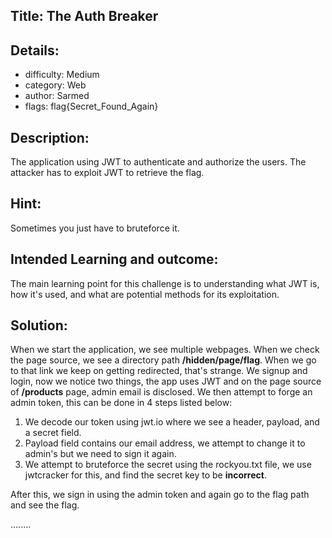 ﻿## Title: The Auth Breaker
## Details:
* difficulty: Medium
* category: Web 
* author: Sarmed
* flags: flag{Secret_Found_Again}

## Description:
The application using JWT to authenticate and authorize the users. The attacker has to exploit JWT to retrieve the flag.

## Hint:
Sometimes you just have to bruteforce it.

## Intended Learning and outcome:
The main learning point for this challenge is to understanding what JWT is, how it's used, and what are potential methods for its exploitation.

## Solution: 
When we start the application, we see multiple webpages. When we check the page source, we see a directory path **/hidden/page/flag**. When we go to that link we keep on getting redirected, that's strange. We signup and login, now we notice two things, the app uses JWT and on the page source of **/products** page, admin email is disclosed. We then attempt to forge an admin token, this can be done in 4 steps listed below: 
1. We decode our token using jwt.io where we see a header, payload, and a secret field.
2. Payload field contains our email address, we attempt to change it to admin's but we need to sign it again.
3. We attempt to bruteforce the secret using the rockyou.txt file, we use jwtcracker for this, and find the secret key to be **incorrect**.

After this, we sign in using the admin token and again go to the flag path and see the flag.

........
